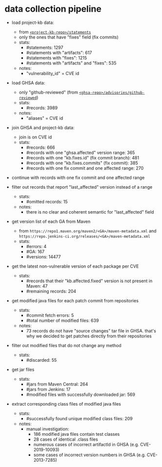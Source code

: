 # data collection pipeline

- load project-kb data:
   - from [`<project-kb-repo>/statements`](https://github.com/SAP/project-kb/tree/vulnerability-data/statements)
   - only the ones that have "fixes" field (fix commits)
   - stats:
     - #statements: 1297
     - #statements with "artifacts": 617
     - #statements with "fixes": 1215
     - #statements with "artifacts" and "fixes": 535
   - notes:
     - "vulnerability_id" = CVE id

- load GHSA data:
  - only "github-reviewed" (from [`<ghsa-repo>/advisories/github-reviewed`](https://github.com/github/advisory-database/tree/main/advisories/github-reviewed))
  - stats:
    - #records: 3989
  - notes:
    - "aliases" = CVE id

- join GHSA and project-kb data:
  - join is on CVE id
  - stats:
    - #records: 666
    - #records with one "ghsa.affected" version range: 365
    - #records with one "kb.fixes.id" (fix commit branch): 481
    - #records with one "kb.fixes.commits" (fix commit): 385
    - #records with one fix commit and one affected range: 270

- continue with records with one fix commit and one affected range

- filter out records that report "last_affected" version instead of a range
  - stats:
    - #omitted records: 15
  - notes:
    - there is no clear and coherent semantic for "last_affected" field

- get version list of each GA from Maven
   - from `https://repo1.maven.org/maven2/<GA>/maven-metadata.xml` and `https://repo.jenkins-ci.org/releases/<GA>/maven-metadata.xml`
   -  stats:
      -  #errors: 4
      -  #GA: 167
      -  #versions: 14477

- get the latest non-vulnerable version of each package per CVE
  - stats:
    - #records that their "kb.affected.fixed" version is not present in Maven: 47
    - #remaining records: 204

- get modified java files for each patch commit from repositories
  - stats:
    - #commit fetch errors: 5
    - #total number of modified files: 639
  - notes: 
    - 73 records do not have "source changes" tar file in GHSA. that's why we decided to get patches directly from their repositories

- filter out modified files that do not change any method
  - stats:
    - #discarded: 55

- get jar files
  - stats:
    - #jars from Maven Central: 264
    - #jars from Jenkins: 17
    - #modified files with successfully downloaded jar: 569

- extract corresponding class files of modified java files
  - stats:
    - #successfully found unique modified class files: 209
  - notes:
    - manual investigation:
      - 186 modified java files contain test classes
      - 28 cases of identical .class files
      - numerous cases of incorrect artifactId in GHSA (e.g. CVE-2019-10093)
      - some cases of incorrect version numbers in GHSA (e.g. CVE-2013-7285)

